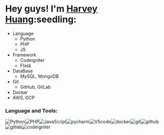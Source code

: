 <h1>Hey guys! I'm <a href="https://github.com/huang63261">Harvey Huang</a>:seedling:</h1>


- Language
  - Python
  - PHP
  - JS
- Framework
  - Codeigniter
  - Flask
- DataBase
  - MySQL, MongoDB
- Git
  - GitHub, GitLab
- Docker
- AWS, GCP



<h3>Language and Tools:</h3>
<p><img alt="Python" src="https://img.icons8.com/color/48/000000/python--v1.png"/><img alt="PHP" src="https://img.icons8.com/dusk/64/000000/php-logo.png"><img alt="JavaScript" src="https://img.icons8.com/color/48/000000/javascript--v1.png"><img alt="pycharm" src="https://img.icons8.com/color/48/000000/pycharm.png"/><img alt="VScode" src="https://img.icons8.com/color/48/000000/visual-studio-code-2019.png"/><img alt="docker" src="https://img.icons8.com/color/48/000000/docker.png"/><img alt="git" src="https://img.icons8.com/color/48/000000/git.png"/><img alt="github" src="https://img.icons8.com/fluency/48/000000/github.png"/><img alt="gitlab" src="https://img.icons8.com/color/48/000000/gitlab.png"><img alt="codeigniter" src="https://img.icons8.com/external-tal-revivo-shadow-tal-revivo/48/000000/external-codeigniter-is-an-open-source-software-rapid-development-web-framework-logo-shadow-tal-revivo.png"></p>
